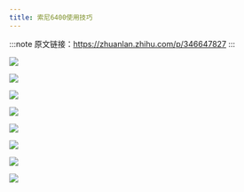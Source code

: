 ```yaml
---
title: 索尼6400使用技巧
---
```


:::note
原文链接：https://zhuanlan.zhihu.com/p/346647827
:::


![](https://oss.kinda.info/image/202306071502834.jpg)

![](https://oss.kinda.info/image/202306071503150.webp)

![](https://oss.kinda.info/image/202306071503555.jpg)

![](https://oss.kinda.info/image/202306071503572.webp)

![](https://oss.kinda.info/image/202306071503984.webp)

![](https://oss.kinda.info/image/202306071503353.webp)

![](https://oss.kinda.info/image/202306071503197.webp)

![](https://oss.kinda.info/image/202306071503546.webp)